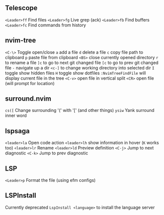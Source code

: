 ## Telescope
`<Leader>ff` Find files
`<Leader>fg` Live grep (ack)
`<Leader>fb` Find buffers
`<Leader>fc` Find commands from history

## nvim-tree
`<C-\>` Toggle open/close
`a` add a file
`d` delete a file
`c` copy file path to clipboard
`p` paste file from clipboard
`<BS>` close currently opened directory
`r` to rename a file
`]c` to go to next git changed file
`[c` to go to prev git changed file
`-` navigate up a dir
`<c-]` to change working directory into selected dir
`I` toggle show hidden files
`H` toggle show dotfiles
`:NvimTreeFindFile` will display current file in the tree
`<C-v>` open file in vertical split
`<CR>` open file (will prompt for location)

## surround.nvim
`cs([` Change surrounding '(' with '[' (and other things)
`ysiw` Yank surround inner word

## lspsaga
`<leader>la` Open code action
`<leader>lh` show information in hover (`K` works too)
`<leader>lr` Rename
`<leader>ld` Preview definition
`<C-j>` Jump to next diagnostic
`<C-k>` Jump to prev diagnostic

## LSP
`<Leader>p` Format the file (using efm configs)

## LSPInstall
Currently deprecated
`LspInstall <language>` to install the language server
